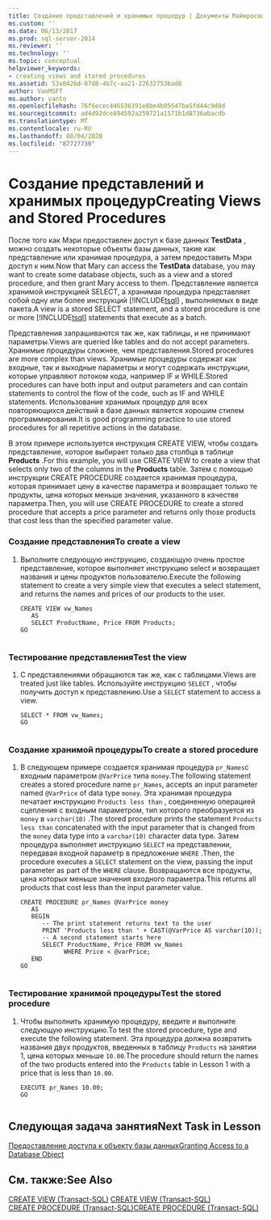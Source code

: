 ```yaml
---
title: Создание представлений и хранимых процедур | Документы Майкрософт
ms.custom: ''
ms.date: 06/13/2017
ms.prod: sql-server-2014
ms.reviewer: ''
ms.technology: ''
ms.topic: conceptual
helpviewer_keywords:
- creating views and stored procedures
ms.assetid: 53a0426d-07d8-4b7c-aa21-22632753bad8
author: VanMSFT
ms.author: vanto
ms.openlocfilehash: 76f6ecec446536191e8be4b05547ba5fd44c9d8d
ms.sourcegitcommit: ad4d92dce894592a259721a1571b1d8736abacdb
ms.translationtype: MT
ms.contentlocale: ru-RU
ms.lasthandoff: 08/04/2020
ms.locfileid: "87727730"
---
```

# <a name="creating-views-and-stored-procedures"></a><span data-ttu-id="e1efd-102">Создание представлений и хранимых процедур</span><span class="sxs-lookup"><span data-stu-id="e1efd-102">Creating Views and Stored Procedures</span></span>
  <span data-ttu-id="e1efd-103">После того как Мэри предоставлен доступ к базе данных **TestData** , можно создать некоторые объекты базы данных, такие как представление или хранимая процедура, а затем предоставить Мэри доступ к ним.</span><span class="sxs-lookup"><span data-stu-id="e1efd-103">Now that Mary can access the **TestData** database, you may want to create some database objects, such as a view and a stored procedure, and then grant Mary access to them.</span></span> <span data-ttu-id="e1efd-104">Представление является хранимой инструкцией SELECT, а хранимая процедура представляет собой одну или более инструкций [!INCLUDE[tsql](../includes/tsql-md.md)] , выполняемых в виде пакета.</span><span class="sxs-lookup"><span data-stu-id="e1efd-104">A view is a stored SELECT statement, and a stored procedure is one or more [!INCLUDE[tsql](../includes/tsql-md.md)] statements that execute as a batch.</span></span>  
  
 <span data-ttu-id="e1efd-105">Представления запрашиваются так же, как таблицы, и не принимают параметры.</span><span class="sxs-lookup"><span data-stu-id="e1efd-105">Views are queried like tables and do not accept parameters.</span></span> <span data-ttu-id="e1efd-106">Хранимые процедуры сложнее, чем представления.</span><span class="sxs-lookup"><span data-stu-id="e1efd-106">Stored procedures are more complex than views.</span></span> <span data-ttu-id="e1efd-107">Хранимые процедуры содержат как входные, так и выходные параметры и могут содержать инструкции, которые управляют потоком кода, например IF и WHILE.</span><span class="sxs-lookup"><span data-stu-id="e1efd-107">Stored procedures can have both input and output parameters and can contain statements to control the flow of the code, such as IF and WHILE statements.</span></span> <span data-ttu-id="e1efd-108">Использование хранимых процедур для всех повторяющихся действий в базе данных является хорошим стилем программирования.</span><span class="sxs-lookup"><span data-stu-id="e1efd-108">It is good programming practice to use stored procedures for all repetitive actions in the database.</span></span>  
  
 <span data-ttu-id="e1efd-109">В этом примере используется инструкция CREATE VIEW, чтобы создать представление, которое выбирает только два столбца в таблице **Products** .</span><span class="sxs-lookup"><span data-stu-id="e1efd-109">For this example, you will use CREATE VIEW to create a view that selects only two of the columns in the **Products** table.</span></span> <span data-ttu-id="e1efd-110">Затем с помощью инструкции CREATE PROCEDURE создается хранимая процедура, которая принимает цену в качестве параметра и возвращает только те продукты, цена которых меньше значения, указанного в качестве параметра.</span><span class="sxs-lookup"><span data-stu-id="e1efd-110">Then, you will use CREATE PROCEDURE to create a stored procedure that accepts a price parameter and returns only those products that cost less than the specified parameter value.</span></span>  
  
### <a name="to-create-a-view"></a><span data-ttu-id="e1efd-111">Создание представления</span><span class="sxs-lookup"><span data-stu-id="e1efd-111">To create a view</span></span>  
  
1.  <span data-ttu-id="e1efd-112">Выполните следующую инструкцию, создающую очень простое представление, которое выполняет инструкцию select и возвращает названия и цены продуктов пользователю.</span><span class="sxs-lookup"><span data-stu-id="e1efd-112">Execute the following statement to create a very simple view that executes a select statement, and returns the names and prices of our products to the user.</span></span>  
  
    ```  
    CREATE VIEW vw_Names  
       AS  
       SELECT ProductName, Price FROM Products;  
    GO  
  
    ```  
  
### <a name="test-the-view"></a><span data-ttu-id="e1efd-113">Тестирование представления</span><span class="sxs-lookup"><span data-stu-id="e1efd-113">Test the view</span></span>  
  
1.  <span data-ttu-id="e1efd-114">С представлениями обращаются так же, как с таблицами.</span><span class="sxs-lookup"><span data-stu-id="e1efd-114">Views are treated just like tables.</span></span> <span data-ttu-id="e1efd-115">Используйте инструкцию `SELECT` , чтобы получить доступ к представлению.</span><span class="sxs-lookup"><span data-stu-id="e1efd-115">Use a `SELECT` statement to access a view.</span></span>  
  
    ```  
    SELECT * FROM vw_Names;  
    GO  
  
    ```  
  
### <a name="to-create-a-stored-procedure"></a><span data-ttu-id="e1efd-116">Создание хранимой процедуры</span><span class="sxs-lookup"><span data-stu-id="e1efd-116">To create a stored procedure</span></span>  
  
1.  <span data-ttu-id="e1efd-117">В следующем примере создается хранимая процедура `pr_Names`с входным параметром `@VarPrice` типа `money`.</span><span class="sxs-lookup"><span data-stu-id="e1efd-117">The following statement creates a stored procedure name `pr_Names`, accepts an input parameter named `@VarPrice` of data type `money`.</span></span> <span data-ttu-id="e1efd-118">Эта хранимая процедура печатает инструкцию `Products less than` , соединенную операцией сцепления с входным параметром, тип которого преобразуется из `money` в `varchar(10)` .</span><span class="sxs-lookup"><span data-stu-id="e1efd-118">The stored procedure prints the statement `Products less than` concatenated with the input parameter that is changed from the `money` data type into a `varchar(10)` character data type.</span></span> <span data-ttu-id="e1efd-119">Затем процедура выполняет инструкцию `SELECT` на представлении, передавая входной параметр в предложение `WHERE` .</span><span class="sxs-lookup"><span data-stu-id="e1efd-119">Then, the procedure executes a `SELECT` statement on the view, passing the input parameter as part of the `WHERE` clause.</span></span> <span data-ttu-id="e1efd-120">Возвращаются все продукты, цена которых меньше значения входного параметра.</span><span class="sxs-lookup"><span data-stu-id="e1efd-120">This returns all products that cost less than the input parameter value.</span></span>  
  
    ```  
    CREATE PROCEDURE pr_Names @VarPrice money  
       AS  
       BEGIN  
          -- The print statement returns text to the user  
          PRINT 'Products less than ' + CAST(@VarPrice AS varchar(10));  
          -- A second statement starts here  
          SELECT ProductName, Price FROM vw_Names  
                WHERE Price < @varPrice;  
       END  
    GO  
  
    ```  
  
### <a name="test-the-stored-procedure"></a><span data-ttu-id="e1efd-121">Тестирование хранимой процедуры</span><span class="sxs-lookup"><span data-stu-id="e1efd-121">Test the stored procedure</span></span>  
  
1.  <span data-ttu-id="e1efd-122">Чтобы выполнить хранимую процедуру, введите и выполните следующую инструкцию.</span><span class="sxs-lookup"><span data-stu-id="e1efd-122">To test the stored procedure, type and execute the following statement.</span></span> <span data-ttu-id="e1efd-123">Эта процедура должна возвратить названия двух продуктов, введенных в таблицу `Products` на занятии 1, цена которых меньше `10.00`.</span><span class="sxs-lookup"><span data-stu-id="e1efd-123">The procedure should return the names of the two products entered into the `Products` table in Lesson 1 with a price that is less than `10.00`.</span></span>  
  
    ```  
    EXECUTE pr_Names 10.00;  
    GO  
  
    ```  
  
## <a name="next-task-in-lesson"></a><span data-ttu-id="e1efd-124">Следующая задача занятия</span><span class="sxs-lookup"><span data-stu-id="e1efd-124">Next Task in Lesson</span></span>  
 [<span data-ttu-id="e1efd-125">Предоставление доступа к объекту базы данных</span><span class="sxs-lookup"><span data-stu-id="e1efd-125">Granting Access to a Database Object</span></span>](lesson-2-4-granting-access-to-a-database-object.md)  
  
## <a name="see-also"></a><span data-ttu-id="e1efd-126">См. также:</span><span class="sxs-lookup"><span data-stu-id="e1efd-126">See Also</span></span>  
 <span data-ttu-id="e1efd-127">[CREATE VIEW (Transact-SQL)](/sql/t-sql/statements/create-view-transact-sql) </span><span class="sxs-lookup"><span data-stu-id="e1efd-127">[CREATE VIEW &#40;Transact-SQL&#41;](/sql/t-sql/statements/create-view-transact-sql) </span></span>  
 [<span data-ttu-id="e1efd-128">CREATE PROCEDURE (Transact-SQL)</span><span class="sxs-lookup"><span data-stu-id="e1efd-128">CREATE PROCEDURE &#40;Transact-SQL&#41;</span></span>](/sql/t-sql/statements/create-procedure-transact-sql)  
  
  
